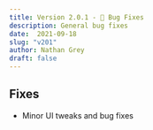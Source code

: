 ```yaml
---
title: Version 2.0.1 - 🐞 Bug Fixes
description: General bug fixes
date:  2021-09-18
slug: "v201"
author: Nathan Grey
draft: false
---
```


## Fixes

- Minor UI tweaks and bug fixes